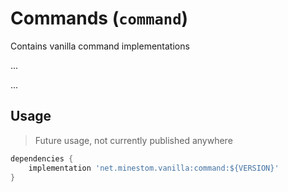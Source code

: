 # Commands (`command`)

Contains vanilla command implementations

... 

...

## Usage
> Future usage, not currently published anywhere
```groovy
dependencies {
    implementation 'net.minestom.vanilla:command:${VERSION}'
}
```